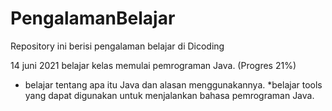 # PengalamanBelajar
Repository ini berisi pengalaman belajar di Dicoding

14 juni 2021
belajar kelas memulai pemrograman Java. (Progres 21%)
  * belajar tentang apa itu Java dan alasan menggunakannya.
  *belajar tools yang dapat digunakan untuk menjalankan bahasa pemrograman Java.
